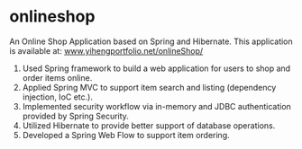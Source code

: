 # onlineshop
An Online Shop Application based on Spring and Hibernate.
This application is available at:  www.yihengportfolio.net/onlineShop/

1. Used Spring framework to build a web application for users to shop and order items online.
2. Applied Spring MVC to support item search and listing (dependency injection, IoC etc.).
3. Implemented security workflow via in-memory and JDBC authentication provided by Spring Security. 
4. Utilized Hibernate to provide better support of database operations.
5. Developed a Spring Web Flow to support item ordering.


